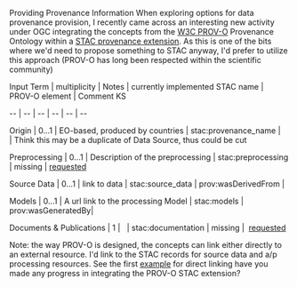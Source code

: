 Providing Provenance Information
When exploring options for data provenance provision, I recently came across an interesting new activity under OGC integrating the concepts from the [W3C PROV-O](https://www.w3.org/TR/prov-o/) Provenance Ontology within a [STAC provenance extension](https://ogcincubator.github.io/bblocks-stac/bblock/ogc.contrib.stac.item-prov). As this is one of the bits where we'd need to propose something to STAC anyway, I'd prefer to utilize this approach (PROV-O has long been respected within the scientific community)



Input Term | multiplicity | Notes | currently implemented    STAC name | PROV-O element | Comment KS
-- | -- | -- | -- | -- | -- 
Origin | 0...1 | EO-based, produced by countries | stac:provenance_name |    | Think this may be a duplicate of Data Source, thus could be cut
Preprocessing | 0...1 | Description of the preprocessing | stac:preprocessing | missing | [requested](https://github.com/ogcincubator/bblocks-stac/issues/2)
Source Data | 0...1 | link to data | stac:source_data | prov:wasDerivedFrom |
Models | 0...1 | A url link to the processing Model | stac:models | prov:wasGeneratedBy|  
Documents & Publications | 1 |   | stac:documentation | missing |  [requested](https://github.com/ogcincubator/bblocks-stac/issues/2)

Note: the way PROV-O is designed, the concepts can link either directly to an external resource. I'd link to the STAC records for source data and a/p processing resources. See the first [example](https://ogcincubator.github.io/bblocks-stac/bblock/ogc.contrib.stac.item-prov/examples) for direct linking have you made any progress in integrating the PROV-O STAC extension?